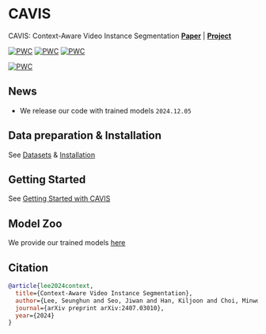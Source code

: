 # CAVIS
CAVIS: Context-Aware Video Instance Segmentation [**Paper**](https://arxiv.org/abs/2407.03010) \| [**Project**](https://seung-hun-lee.github.io/projects/CAVIS/)


[![PWC](https://img.shields.io/endpoint.svg?url=https://paperswithcode.com/badge/context-aware-video-instance-segmentation/video-instance-segmentation-on-youtube-vis-1)](https://paperswithcode.com/sota/video-instance-segmentation-on-youtube-vis-1?p=context-aware-video-instance-segmentation)
[![PWC](https://img.shields.io/endpoint.svg?url=https://paperswithcode.com/badge/context-aware-video-instance-segmentation/video-instance-segmentation-on-youtube-vis-2)](https://paperswithcode.com/sota/video-instance-segmentation-on-youtube-vis-2?p=context-aware-video-instance-segmentation)
[![PWC](https://img.shields.io/endpoint.svg?url=https://paperswithcode.com/badge/context-aware-video-instance-segmentation/video-instance-segmentation-on-ovis-1)](https://paperswithcode.com/sota/video-instance-segmentation-on-ovis-1?p=context-aware-video-instance-segmentation)

[![PWC](https://img.shields.io/endpoint.svg?url=https://paperswithcode.com/badge/context-aware-video-instance-segmentation/video-panoptic-segmentation-on-vipseg)](https://paperswithcode.com/sota/video-panoptic-segmentation-on-vipseg?p=context-aware-video-instance-segmentation)


## News
- We release our code with trained models `2024.12.05`

## Data preparation & Installation
See [Datasets](datasets/README.md) & [Installation](INSTALL.md)

## Getting Started
See [Getting Started with CAVIS](GETTING_STARTED.md)

## Model Zoo
We provide our trained models [here](MODEL_ZOO.md)


## Citation
```BibTeX
@article{lee2024context,
  title={Context-Aware Video Instance Segmentation},
  author={Lee, Seunghun and Seo, Jiwan and Han, Kiljoon and Choi, Minwoo and Im, Sunghoon},
  journal={arXiv preprint arXiv:2407.03010},
  year={2024}
}
```
